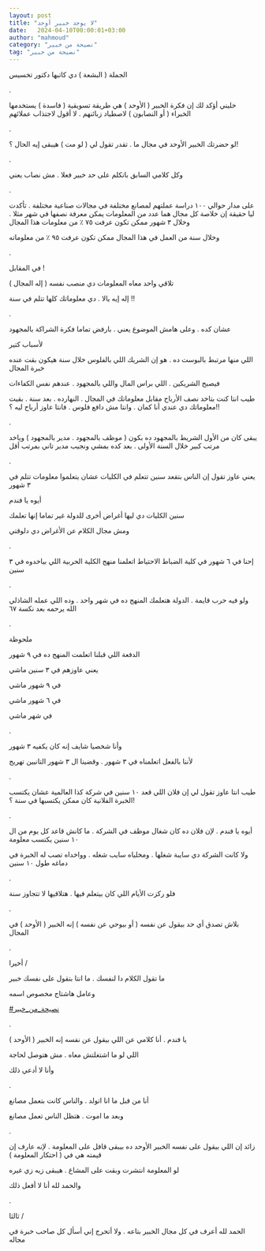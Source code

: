 ```yaml
---
layout: post
title: "لا يوجد خبير أوحد"
date:   2024-04-10T00:00:01+03:00
author: "mahmoud"
category: "نصيحة من خبير"
tag: "نصيحة من خبير"
---
```



الجملة ( البشعة ) دي كاتبها دكتور تخسيس

.

خليني أؤكد لك إن فكرة الخبير ( الأوحد ) هي طريقة تسويقية
( فاسدة ) يستخدمها الخبراء ( أو النصابون ) لاصطياد زبائنهم . لا أقول
لاجتذاب عملائهم

.

لو حضرتك الخبير الأوحد في مجال ما . تقدر تقول لي ( لو مت
) هيبقى إيه الحال ؟!

.

وكل كلامي السابق باتكلم على حد خبير فعلا . مش نصاب
يعني

.

على مدار حوالي ١٠٠ دراسة عملتهم لمصانع مختلفة في مجالات
صناعية مختلفة . تأكدت ليا حقيقة إن خلاصة كل مجال هما عدد من المعلومات
يمكن معرفة نصفها في شهر مثلا . وخلال ٣ شهور ممكن تكون عرفت ٧٥ ٪ من
معلومات هذا المجال

وخلال سنة من العمل في هذا المجال ممكن تكون عرفت ٩٥ ٪ من
معلوماته

.

في المقابل !

تلاقي واحد معاه المعلومات دي منصب نفسه ( إله
المجال )

إله إيه يالا . دي معلوماتك كلها تتلم في سنة !!

.

عشان كده . وعلى هامش الموضوع يعني . بارفض تماما فكرة
الشراكة بالمجهود

لأسباب كتير

اللي منها مرتبط بالبوست ده . هو إن الشريك اللي بالفلوس
خلال سنة هيكون بقت عنده خبرة المجال

فيصبح الشريكين . اللي براس المال واللي بالمجهود . عندهم
نفس الكفاءات

طيب انتا كنت بتاخد نصف الأرباح مقابل معلوماتك في المجال
. النهارده . بعد سنة . بقيت معلوماتك دي عندي أنا كمان . وانتا مش دافع
فلوس . فانتا عاوز أرباح ليه ؟!!

.

يبقى كان من الأول الشريط بالمجهود ده بكون ( موظف
بالمجهود . مدير بالمجهود ) وياخد مرتب كبير خلال السنة الأولى . بعد كده
بمشي ونجيب مدير تاني بمرتب أقل

.

يعني عاوز تقول إن الناس بتقعد سنين تتعلم في الكليات عشان
يتعلموا معلومات تتلم في ٣ شهور

أيوه يا فندم

سنين الكليات دي ليها أغراض أخرى للدولة غير تماما إنها
تعلمك

ومش مجال الكلام عن الأغراض دي دلوقتي

.

إحنا في ٦ شهور في كلية الضباط الاحتياط اتعلمنا منهج
الكلية الحربية اللي بياخدوه في ٣ سنين

.

ولو فيه حرب قايمة . الدولة هتعلمك المنهج ده في شهر واحد
. وده اللي عمله الشاذلي الله يرحمه بعد نكسة ٦٧

.

ملحوظة

الدفعة اللي قبلنا اتعلمت المنهج ده في ٩ شهور

يعني عاوزهم في ٣ سنين ماشي

في ٩ شهور ماشي

في ٦ شهور ماشي

في شهر ماشي

.

وأنا شخصيا شايف إنه كان يكفيه ٣ شهور

لأننا بالفعل اتعلمناه في ٣ شهور . وقضينا ال ٣ شهور
التانيين تهريج

.

طيب انتا عاوز تقول لي إن فلان اللي قعد ١٠ سنين في شركة
كذا العالمية عشان يكتسب الخبرة الفلانية كان ممكن يكتسبها في سنة
؟!

.

أيوه يا فندم . لإن فلان ده كان شغال موظف في الشركة . ما
كانش قاعد كل يوم من ال ١٠ سنين يكتسب معلومة

ولا كانت الشركة دي سايبة شغلها . ومخلياه سايب شغله .
وواخداه تصب له الخبرة في دماغه طول ١٠ سنين

.

فلو ركزت الأيام اللي كان بيتعلم فيها . هتلاقيها لا
تتجاوز سنة

.

بلاش تصدق أي حد بيقول عن نفسه ( أو بيوحي عن نفسه ) إنه
الخبير ( الأوحد ) في المجال

.

أخيرا /

ما تقول الكلام دا لنفسك . ما انتا بتقول على نفسك
خبير

وعامل هاشتاج مخصوص اسمه

[<u>\#نصيحة\_من\_خبير</u>](https://www.facebook.com/hashtag/%D9%86%D8%B5%D9%8A%D8%AD%D8%A9_%D9%85%D9%86_%D8%AE%D8%A8%D9%8A%D8%B1?__eep__=6&__cft__%5b0%5d=AZWqV6X_Gu52oXKu1TQdnj6QVLqqjZKuVEMP9XuKdf4SlESpq_WnULxcGJaVeKwJ86_3r7HoDZtlqcXar_qyEsa3cNAdm2LeDN66WfARqoRUmud-FKC74mhwfspfARkTnC_eKjaqA_eu6grKNNEwhCmNWbYcr6NQftN9xsu_eer3eVp_ylOrgs61XofF9skK6FU&__tn__=*NK-R)

.

يا فندم . أنا كلامي عن اللي بيقول عن نفسه إنه الخبير (
الأوحد )

اللي لو ما اشتغلتش معاه . مش هتوصل لحاجة

وأنا لا أدعي ذلك

.

أنا من قبل ما انا اتولد . والناس كانت بتعمل مصانع

وبعد ما اموت . هتظل الناس تعمل مصانع

.

زائد إن اللي بيقول على نفسه الخبير الأوحد ده بيبقى قافل
على المعلومة . لإنه عارف إن قيمته هي في ( احتكار المعلومة )

لو المعلومة انتشرت وبقت على المشاع . هيبقى زيه زي
غيره

والحمد لله أنا لا أفعل ذلك

.

ثالثا /

الحمد لله أعرف في كل مجال الخبير بتاعه . ولا أتحرج إني
أسأل كل صاحب خبرة في مجاله
